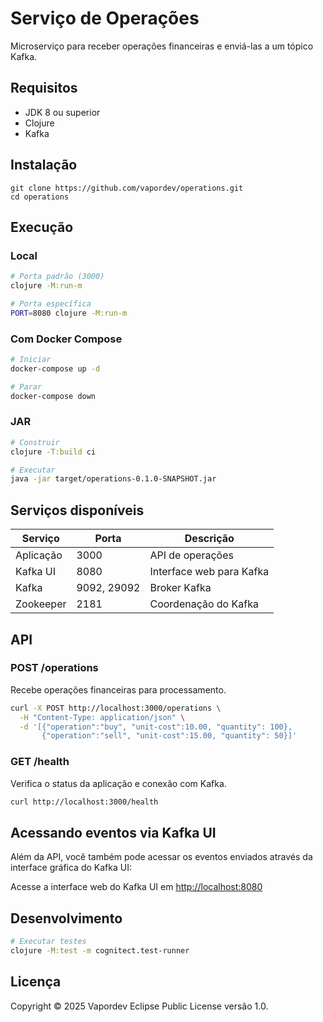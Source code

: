 # Serviço de Operações

Microserviço para receber operações financeiras e enviá-las a um tópico Kafka.

## Requisitos

- JDK 8 ou superior
- Clojure
- Kafka

## Instalação

```
git clone https://github.com/vapordev/operations.git
cd operations
```

## Execução

### Local

```bash
# Porta padrão (3000)
clojure -M:run-m

# Porta específica
PORT=8080 clojure -M:run-m
```

### Com Docker Compose

```bash
# Iniciar
docker-compose up -d

# Parar
docker-compose down
```

### JAR

```bash
# Construir
clojure -T:build ci

# Executar
java -jar target/operations-0.1.0-SNAPSHOT.jar
```

## Serviços disponíveis

| Serviço | Porta | Descrição |
|---------|-------|-----------|
| Aplicação | 3000 | API de operações |
| Kafka UI | 8080 | Interface web para Kafka |
| Kafka | 9092, 29092 | Broker Kafka |
| Zookeeper | 2181 | Coordenação do Kafka |

## API

### POST /operations

Recebe operações financeiras para processamento.

```bash
curl -X POST http://localhost:3000/operations \
  -H "Content-Type: application/json" \
  -d '[{"operation":"buy", "unit-cost":10.00, "quantity": 100},
       {"operation":"sell", "unit-cost":15.00, "quantity": 50}]'
```

### GET /health

Verifica o status da aplicação e conexão com Kafka.

```bash
curl http://localhost:3000/health
```

## Acessando eventos via Kafka UI

Além da API, você também pode acessar os eventos enviados através da interface gráfica do Kafka UI:

Acesse a interface web do Kafka UI em [http://localhost:8080](http://localhost:8080)

## Desenvolvimento

```bash
# Executar testes
clojure -M:test -m cognitect.test-runner
```

## Licença

Copyright © 2025 Vapordev
Eclipse Public License versão 1.0.
